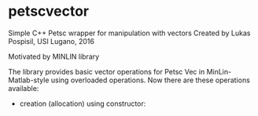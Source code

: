# petscvector

Simple C++ Petsc wrapper for manipulation with vectors
Created by Lukas Pospisil, USI Lugano, 2016

Motivated by MINLIN library

The library provides basic vector operations for Petsc Vec in MinLin-Matlab-style using overloaded operations.
Now there are these operations available:

- creation (allocation) using constructor:




